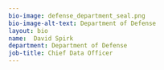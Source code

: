 ```yaml
---
bio-image: defense_department_seal.png
bio-image-alt-text: Department of Defense
layout: bio
name:  David Spirk
department: Department of Defense
job-title: Chief Data Officer
---
```

